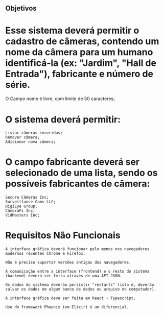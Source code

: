 ## Objetivos

# Esse sistema deverá permitir o cadastro de câmeras, contendo um nome da câmera para um humano identificá-la (ex: "Jardim", "Hall de Entrada"), fabricante e número de série.

O Campo nome é livre, com limite de 50 caracteres;

# O sistema deverá permitir:

    Listar câmeras inseridas;
    Remover câmera;
    Adicionar nova câmera;

# O campo fabricante deverá ser selecionado de uma lista, sendo os possíveis fabricantes de câmera:

    Secure Câmeras Inc;
    Surveillance Cams LLC;
    DigiEye Group;
    CâmeraFi Inc;
    VidMasters Inc;

# Requisitos Não Funcionais

    A interface gráfica deverá funcionar pelo menos nos navegadores modernos recentes Chrome e Firefox.

    Não é preciso suportar versões antigas dos navegadores.

    A comunicação entre a interface (frontend) e o resto do sistema (backend) deverá ser feita através de uma API JSON.

    Os dados do sistema deverão persistir "restarts" (isto é, deverão salvar os dados em algum banco de dados ou arquivo no computador).

    A interface gráfica deve ser feita em React + Typescript.
    
    Uso do framework Phoenix (em Elixir) é um diferencial.
